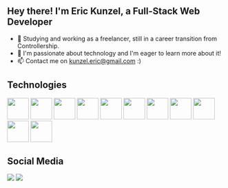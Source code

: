 ## Hey there! I'm Eric Kunzel, a Full-Stack Web Developer

- 🔭 Studying and working as a freelancer, still in a career transition from Controllership.
- 👯 I'm passionate about technology and I'm eager to learn more about it!
- 📫 Contact me on kunzel.eric@gmail.com :)

## Technologies

<div style="display: inline">
  <img width="50" height="50" src="https://cdn.jsdelivr.net/gh/devicons/devicon/icons/html5/html5-original.svg"/>
  <img width="50" height="50" src="https://cdn.jsdelivr.net/gh/devicons/devicon/icons/css3/css3-original.svg"/>
  <img width="50" height="50" src="https://cdn.jsdelivr.net/gh/devicons/devicon/icons/sass/sass-original.svg" />
  <img width="50" height="50" src="https://cdn.jsdelivr.net/gh/devicons/devicon/icons/javascript/javascript-original.svg" />
  <img width="50" height="50" src="https://cdn.jsdelivr.net/gh/devicons/devicon/icons/react/react-original.svg"/>
  <img width="50" height="50" src="https://cdn.jsdelivr.net/gh/devicons/devicon/icons/mongodb/mongodb-original.svg" />
  <img width="50" height="50" src="https://cdn.jsdelivr.net/gh/devicons/devicon/icons/postgresql/postgresql-original-wordmark.svg" />
  <img width="50" height="50" src="https://cdn.jsdelivr.net/gh/devicons/devicon/icons/sqlite/sqlite-original-wordmark.svg" />
  <img width="50" height="50" src="https://cdn.jsdelivr.net/gh/devicons/devicon/icons/nodejs/nodejs-original.svg"/>
  <img width="50" height="50" src="https://cdn.jsdelivr.net/gh/devicons/devicon/icons/typescript/typescript-original.svg" />
  <img width="50" height="50" src="https://cdn.jsdelivr.net/gh/devicons/devicon/icons/nextjs/nextjs-original.svg" />
          
</div>

## Social Media

<div align="left"> 
   <a href = "mailto:kunzel.eric@gmail.com"><img src="https://img.shields.io/badge/-Gmail-%23333?style=for-the-badge&logo=gmail&logoColor=white" target="_blank"></a>
   <a href="https://www.linkedin.com/in/eric-edward-k%C3%BCnzel-0b139574/" target="_blank"><img src="https://img.shields.io/badge/-LinkedIn-%230077B5?style=for-the-badge&logo=linkedin&logoColor=white" target="_blank"></a> 
 </div>
